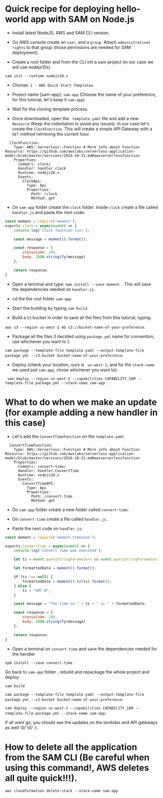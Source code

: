 # Quick recipe for deploying hello-world app with SAM on Node.js 

- Install latest NodeJS, AWS and SAM CLI version.

- On AWS console create an ```user```, and a ```group```. Attach ```administratives rights``` to that group (those permisions are needed for SAM deployment).
- Create a root folder and from the CLI init a sam project (in our case we will use nodejs10x).

```
sam init --runtime nodejs10.x
```

- Choose: ``` 1 - AWS Quick Start Templates ```.

- Project name [sam-app]: ``` sam-app ``` (Choose the name of your preference, for this tutorial, let's keep it ``` sam-app ```).

- Wait for the cloning template process.

- Once downloaded, open the ``` template.yaml``` file and add a new ``` Resource``` (Keep the indentation to avoid any issues). In our case let's create the ``` ClockFunction ```. This will create a simple API Gateway
with a ``` GET``` method retrieving the current hour.

```
  ClockFunction:
    Type: AWS::Serverless::Function # More info about Function Resource: https://github.com/awslabs/serverless-application-model/blob/master/versions/2016-10-31.md#awsserverlessfunction
    Properties:
      CodeUri: clock/
      Handler: handler.clock
      Runtime: nodejs10.x
      Events:
        ClockApi:
          Type: Api
          Properties:
            Path: /clock
            Method: get
```

- On ``` sam-app ``` folder create the ``` clock ``` folder. Inside ``` clock ``` create a file called ``` handler.js``` and paste the next code:

```js
const moment = require('moment');
exports.clock = async(event) => {
    console.log('Clock function run!');

    const message = moment().format();

    const response = {
        statusCode: 200,
        body: JSON.stringify(message)
    };

    return response;
}
```
- Open a terminal and type: ```npm install --save moment ```. This will save the dependencies needed on ```handler.js```.

- cd the the root folder ``` sam-app ```.

- Start the building by typing ``` sam build ```.

- Build a ```S3``` bucket in order to save all the files from this tutorial, typing:

```aws s3 --region us-west-2 mb s3://bucket-name-of-your-preference```.

- Package all the files (I decided using ``` package.yml ``` name for convention, use whichever you want to ):

```sam package --template-file template.yaml --output-template-file package.yml --s3-bucket bucket-name-of-your-preference```.

- Deploy (check your location, ours is ``` us-west-2```, and for the ```stack-name``` we used just ```sam-app```, chose whichever you want to):

``` sam deploy --region us-west-2 --capabilities CAPABILITY_IAM --template-file package.yml --stack-name sam-app```

# What to do when we make an update (for example adding a new handler in this case)

- Let's add the ```ConvertTimeFunction``` on the ```template.yaml```
```
  ConvertTimeFunction:
    Type: AWS::Serverless::Function # More info about Function Resource: https://github.com/awslabs/serverless-application-model/blob/master/versions/2016-10-31.md#awsserverlessfunction
    Properties:
      CodeUri: convert-time/
      Handler: handler.ConvertTime
      Runtime: nodejs10.x
      Events:
        ConvertTimeAPI:
          Type: Api
          Properties:
            Path: /convert-time
            Method: get
```
- On ``` sam-app ``` folder create a new folder called ```convert-time```.

- On ```convert-time``` create a file called ``` handler.js ```.

- Paste the next code on ```handler.js```:

```js
const moment = require('moment-timezone');

exports.ConvertTime = async(event) => {
    console.log('Convert Time was executed');

    let tz = event.queryStringParameters && event.queryStringParameters.tz;

    let formattedDate = moment().format();

    if (tz !== null) {
        formattedDate = moment().tz(tz).format();
    } else {
        tz = "GMT 0";
    }

    const message = "The time in " + tz + " is " + formattedDate;

    const response = {
        statusCode: 200,
        body: JSON.stringify(message)
    };

    return response;
}
```
- Open a terminal on ```convert-time``` and save the dependencies needed for the handler

```
npm install --save convert-time
```

Go back to ``` sam-app ``` folder , rebuild and repackage the whole project and deploy:

``` sam build ```

```sam package --template-file template.yaml --output-template-file package.yml --s3-bucket bucket-name-of-your-preference```.


```sam deploy --region us-west-2 --capabilities CAPABILITY_IAM --template-file package.yml --stack-name sam-app```.

If all went go, you should see the updates on the lambdas and API gateways as well \0/ \0/ :) .

# How to delete all the application from the SAM CLI (Be careful when using this command!, AWS deletes all quite quick!!!).

``` aws cloudformation delete-stack --stack-name sam-app ```